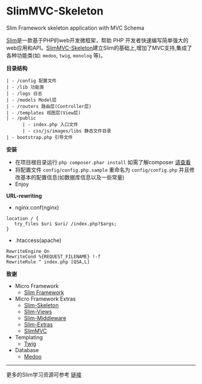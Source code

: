 SlimMVC-Skeleton
================

Slim Framework skeleton application with MVC Schema

[Slim](slimframework.com)是一款基于PHP的web开发微框架，帮助 PHP 开发者快速编写简单强大的web应用和API。[SlimMVC-Skeleton](https://github.com/JingwenTian/SlimMVC-Skeleton)建立Slim的基础上,增加了MVC支持,集成了各种功能类(如: `medoo`, `twig`, `monolog` 等)。

**目录结构**

    | - /config 配置文件
    | - /lib 功能类
    | - /logs 日志
    | - /models Model层
    | - /routers 路由层(Controller层)
    | - /templates 视图层(View层)
    | - /public
          | - index.php 入口文件
          | - css/js/images/libs 静态文件目录
    | - bootstrap.php 引导文件
  
**安装**

 - 在项目根目录运行 `php composer.phar install` 如需了解composer [请查看](http://www.jingwentian.com/t-421)
 - 将配置文件 `config/config.php.sample` 重命名为 `config/config.php` 并且修改基本的配置信息(如数据库信息以及一些常量)
 - Enjoy 

**URL-rewriting**

- nginx.conf(nginx)

```
location / {
   try_files $uri $uri/ /index.php?$args;
}
```

- .htaccess(apache)

```
RewriteEngine On
RewriteCond %{REQUEST_FILENAME} !-f
RewriteRule ^ index.php [QSA,L]
```

**致谢**

- Micro Framework
    - [Slim Framework](https://github.com/codeguy/Slim)
- Micro Framework Extras
    - [Slim-Skeleton](https://github.com/codeguy/Slim-Skeleton)
    - [Slim-Views](https://github.com/codeguy/Slim-Views)
    - [Slim-Middleware](https://github.com/codeguy/Slim-Middleware)
    - [Slim-Extras](https://github.com/codeguy/Slim-Extras)
    - [SlimMVC](https://github.com/revuls/SlimMVC)
- Templating
    - [Twig](http://twig.sensiolabs.org/)
- Database
    - [Medoo](medoo.in)
    
  
---

更多的Slim学习资源可参考 [链接](http://www.jingwentian.com/t-450)



